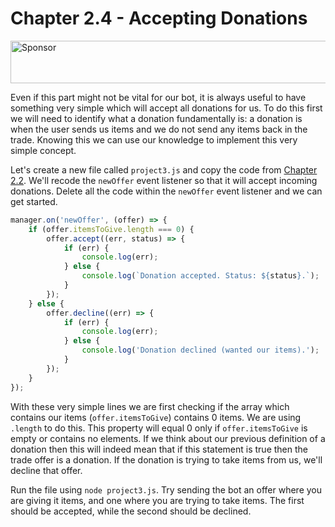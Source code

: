 # Chapter 2.4 - Accepting Donations

<a target='_blank' rel='nofollow' href='https://app.codesponsor.io/link/WWKSZ8BufMHxCu7dPGG4np4x/andrewda/node-steam-guide'>
  <img alt='Sponsor' width='888' height='68' src='https://app.codesponsor.io/embed/WWKSZ8BufMHxCu7dPGG4np4x/andrewda/node-steam-guide.svg' />
</a>

Even if this part might not be vital for our bot, it is always useful to have
something very simple which will accept all donations for us. To do this first
we will need to identify what a donation fundamentally is: a donation is when
the user sends us items and we do not send any items back in the trade. Knowing
this we can use our knowledge to implement this very simple concept.

Let's create a new file called `project3.js` and copy the code from 
[Chapter 2.2](../Chapter%202.2%20-%20Handling%20Trade%20Offers). We'll recode 
the `newOffer` event listener so that it will accept incoming donations. 
Delete all the code within the `newOffer` event listener and we can get started.

```js
manager.on('newOffer', (offer) => {
	if (offer.itemsToGive.length === 0) {
		offer.accept((err, status) => {
			if (err) {
				console.log(err);
			} else {
				console.log(`Donation accepted. Status: ${status}.`);
			}
		});
	} else {
		offer.decline((err) => {
			if (err) {
				console.log(err);
			} else {
				console.log('Donation declined (wanted our items).');
			}
		});
	}
});
```

With these very simple lines we are first checking if the array which contains
our items (`offer.itemsToGive`) contains 0 items. We are using `.length` to do
this. This property will equal 0 only if `offer.itemsToGive` is empty or
contains no elements. If we think about our previous definition of a donation
then this will indeed mean that if this statement is true then the trade offer
is a donation. If the donation is trying to take items from us, we'll decline
that offer.

Run the file using `node project3.js`. Try sending the bot an offer where you
are giving it items, and one where you are trying to take items. The first
should be accepted, while the second should be declined.
